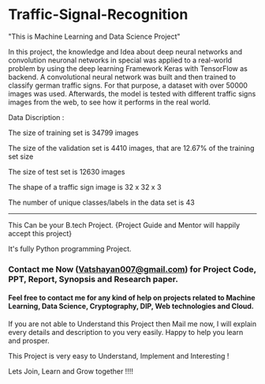 # Traffic-Signal-Recognition

"This is Machine Learning and Data Science Project" 

In this project, the knowledge and Idea about deep neural networks and convolution neuronal networks in special was applied to a real-world problem by using the deep learning Framework Keras with TensorFlow as backend. A convolutional neural network was built and then trained to classify german traffic signs. For that purpose, a dataset with over 50000 images was used. Afterwards, the model is tested with different traffic signs images from the web, to see how it performs in the real world.



Data Discription :

The size of training set is 34799 images

The size of the validation set is 4410 images, that are 12.67% of the training set size

The size of test set is 12630 images

The shape of a traffic sign image is 32 x 32 x 3

The number of unique classes/labels in the data set is 43

*********************************************************************************************************************************************************************************

This Can be your B.tech Project. {Project Guide and Mentor will happily accept this project}

It's fully Python programming Project.

### Contact me Now (Vatshayan007@gmail.com) for Project Code, PPT, Report, Synopsis and Research paper.

#### Feel free to contact me for any kind of help on projects related to Machine Learning, Data Science, Cryptography, DIP, Web technologies and Cloud.
If you are not able to Understand this Project then Mail me now, I will explain every details and description to you very easily. Happy to help you learn and prosper.

This Project is very easy to Understand, Implement and Interesting !

Lets Join, Learn and Grow together !!!!
